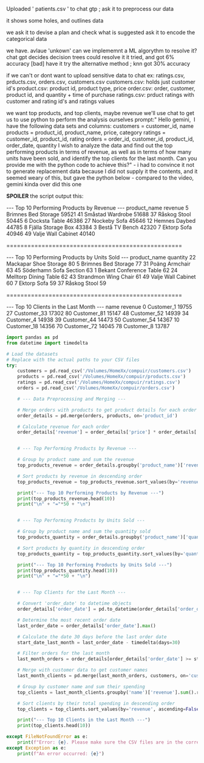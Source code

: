 Uploaded ' patients.csv ' to chat gtp ; ask it to preprocess our data

it shows some holes, and outlines data

we ask it to devise a plan and check what is suggested
	ask it to encode the categorical data

we have. avlaue 'unkown'
	can we implememnt a ML algorythm to resolve it?
	chat gpt decides decision trees could resolve it
		it tried, and got 6% accuracy [bad]
	have it try the alternative method ; knn
		got 30% accuracy

if we can't or dont want to upload sensitive data to chat ex:
	ratings.csv, prducts.csv, orders.csv, customers.csv
	customers.csv:
		holds just customer id's
	product.csv:
		product id, product type, price
	order.csv:
		order, customer, product id, and quantity + time of purchase
	ratings.csv:
		prduct ratings with customer and rating id's and ratings values

we want top products, and top clients, maybe revenue 
	we'll use chat to get us to use python to perform the analysis ourselves
	prompt:"
Hello gemini, 
I have the following data sets and columns:
	customers = customer_id, name
	products = product_id, product_name, price, category
	ratings = customer_id, product_id, rating
	orders = order_id, customer_id, product_id, order_date, quantity
		I wish to analyze the data and find out the top performing products in terms of revenue, as well as in terms of how many units have been sold, and identify the top clients for the last month. Can you provide me with the python code to achieve this?"
	- i had to convince it not to generate replacement data because I did not supply it the contents, and it seemed weary of this, but gave the python below
	- compared to the video, gemini kinda over did this one

**SPOILER** the script output this:

--- Top 10 Performing Products by Revenue ---
           product_name  revenue
5   Brimnes Bed Storage    59521
41     Småstad Wardrobe    51688
37         Råskog Stool    50445
6         Docksta Table    46386
27         Nockeby Sofa    45646
12        Hemnes Daybed    44785
8    Fjälla Storage Box    43384
3        Bestå TV Bench    42320
7           Ektorp Sofa    40946
49   Valje Wall Cabinet    40140

==================================================

--- Top 10 Performing Products by Units Sold ---
               product_name  quantity
22    Mackapar Shoe Storage        80
5       Brimnes Bed Storage        77
31           Poäng Armchair        63
45   Söderhamn Sofa Section        63
1   Bekant Conference Table        62
24    Melltorp Dining Table        62
43     Strandmon Wing Chair        61
49       Valje Wall Cabinet        60
7               Ektorp Sofa        59
37             Råskog Stool        59

==================================================

--- Top 10 Clients in the Last Month ---
           name  revenue
0    Customer_1    19755
27  Customer_33    17302
80  Customer_81    15147
48  Customer_52    14939
34   Customer_4    14938
39  Customer_44    14473
50  Customer_54    14367
10  Customer_18    14356
70  Customer_72    14045
78   Customer_8    13787


```python
import pandas as pd
from datetime import timedelta

# Load the datasets
# Replace with the actual paths to your CSV files
try:
    customers = pd.read_csv('/Volumes/HomeXx/compuir/customers.csv')
    products = pd.read_csv('/Volumes/HomeXx/compuir/products.csv')
    ratings = pd.read_csv('/Volumes/HomeXx/compuir/ratings.csv')
    orders = pd.read_csv('/Volumes/HomeXx/compuir/orders.csv')

    # --- Data Preprocessing and Merging ---

    # Merge orders with products to get product details for each order
    order_details = pd.merge(orders, products, on='product_id')

    # Calculate revenue for each order
    order_details['revenue'] = order_details['price'] * order_details['quantity']


    # --- Top Performing Products by Revenue ---

    # Group by product name and sum the revenue
    top_products_revenue = order_details.groupby('product_name')['revenue'].sum().reset_index()

    # Sort products by revenue in descending order
    top_products_revenue = top_products_revenue.sort_values(by='revenue', ascending=False)

    print("--- Top 10 Performing Products by Revenue ---")
    print(top_products_revenue.head(10))
    print("\n" + "="*50 + "\n")


    # --- Top Performing Products by Units Sold ---

    # Group by product name and sum the quantity sold
    top_products_quantity = order_details.groupby('product_name')['quantity'].sum().reset_index()

    # Sort products by quantity in descending order
    top_products_quantity = top_products_quantity.sort_values(by='quantity', ascending=False)

    print("--- Top 10 Performing Products by Units Sold ---")
    print(top_products_quantity.head(10))
    print("\n" + "="*50 + "\n")


    # --- Top Clients for the Last Month ---

    # Convert 'order_date' to datetime objects
    order_details['order_date'] = pd.to_datetime(order_details['order_date'])

    # Determine the most recent order date
    last_order_date = order_details['order_date'].max()

    # Calculate the date 30 days before the last order date
    start_date_last_month = last_order_date - timedelta(days=30)

    # Filter orders for the last month
    last_month_orders = order_details[order_details['order_date'] >= start_date_last_month]

    # Merge with customer data to get customer names
    last_month_clients = pd.merge(last_month_orders, customers, on='customer_id')

    # Group by customer name and sum their spending
    top_clients = last_month_clients.groupby('name')['revenue'].sum().reset_index()

    # Sort clients by their total spending in descending order
    top_clients = top_clients.sort_values(by='revenue', ascending=False)

    print("--- Top 10 Clients in the Last Month ---")
    print(top_clients.head(10))

except FileNotFoundError as e:
    print(f"Error: {e}. Please make sure the CSV files are in the correct directory.")
except Exception as e:
    print(f"An error occurred: {e}")

